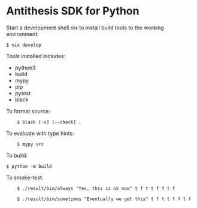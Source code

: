 Antithesis SDK for Python
=========================

Start a development shell.nix to install build tools to the working environment:

    $ nix develop


Tools installed includes: 

- python3
- build
- mypy
- pip
- pytest
- black

To format source:

		$ black [-v] [--check] .

To evaluate with type hints:

		$ mypy src

To build:

    $ python -m build

To smoke-test:

		$ ./result/bin/always "Yes, this is ok now" t f t t f f t f

		$ ./result/bin/sometimes "Eventually we get this" t f t t f f t f

